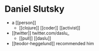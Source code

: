 # Daniel Slutsky

- a [[person]]
  - [[clojure]] [[coder]] [[activist]]
- [[twitter]] twitter.com/daslu_
  - [[pull]] [[daslu]]
- [[teodor-heggelund]] recommended him


